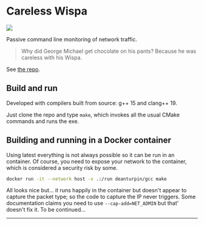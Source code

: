 # Careless Wispa

[![](https://gitlab.com/deanturpin/wispa/badges/main/pipeline.svg)](https://gitlab.com/deanturpin/wispa/-/pipelines)

Passive command line monitoring of network traffic.

> Why did George Michael get chocolate on his pants? Because he was careless with his Wispa.

See [the repo](https://gitlab.com/deanturpin/wispa).

## Build and run

Developed with compilers built from source: g++ 15 and clang++ 19.

Just clone the repo and type `make`, which invokes all the usual CMake commands and runs the exe.

## Building and running in a Docker container

Using latest everything is not always possible so it can be run in an container. Of course, you need to expose your network to the container, which is considered a security risk by some.

```bash
docker run -it --network host -v .:/run deanturpin/gcc make
```

All looks nice but... it runs happily in the container but doesn't appear to capture the packet type; so the code to capture the IP never triggers. Some documentation claims you need to use `--cap-add=NET_ADMIN` but that' doesn't fix it. To be continued...

---
